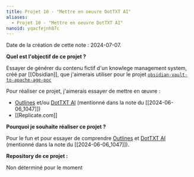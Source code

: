 ```yaml
---
title: Projet 10 - "Mettre en oeuvre DotTXT AI"
aliases:
  - Projet 10 - "Mettre en oeuvre DotTXT AI"
nanoid: yqacfejnh87c
---
```


Date de la création de cette note : 2024-07-07.

**Quel est l'objectif de ce projet ?**

Essayer de générer du contenu fictif d'un knowlege management system, créé par [[Obsidian]], que j'aimerais utiliser pour le projet [`obsidian-vault-to-apache-age-poc`](https://github.com/stephane-klein/obsidian-vault-to-apache-age-poc)

Pour réaliser ce projet, j'aimerais essayer de mettre en œuvre :

- [Outlines](https://github.com/outlines-dev/outlines) et/ou [DotTXT AI](https://twitter.com/dottxtai) (mentionné dans la note du [[2024-06-06_1047]])
- [[Replicate.com]]

**Pourquoi je souhaite réaliser ce projet ?**

Pour le fun et pour essayer de comprendre [Outlines](https://github.com/outlines-dev/outlines) et [DotTXT AI](https://twitter.com/dottxtai) (mentionné dans la note du [[2024-06-06_1047]]).

**Repository de ce projet :**

Non déterminé pour le moment
